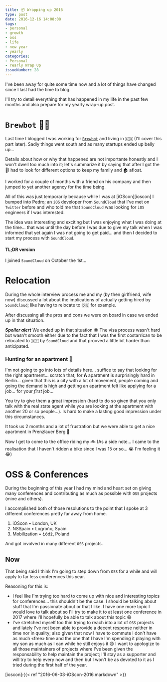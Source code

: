 ```yaml
---
title: 📦 Wrapping up 2016
type: post
date: 2016-12-16 14:08:08
tags:
- personal
- growth
- oss
- life
- new year
- yearly
categories:
- Personal
- Yearly Wrap Up
issueNumber: 28
---
```


I've been away for quite some time now and a lot of things have changed since I last had the time to blog.

I'll try to detail everything that has happened in my life in the past few months and also prepare for my yearly wrap-up post.

<!--more-->

# `Brewbot` 🍺🤖
Last time I blogged I was working for [`Brewbot`][brewbot] and living in 🇨🇷 (I'll cover this part later).
Sadly things went south and as many startups ended up belly up…

Details about how or why that happened are not importante honestly and I won't dwell too much into it; let's summarize it by saying that after I got the 👢I had to look for different options to keep my family and 🏠 afloat.

I worked for a couple of months with a friend on his company and then jumped to yet another agency for the time being.

All of this was just temporarily because while I was at [iOScon][ioscon] I bumped into Pedro; an `iOS` developer from `SoundCloud` that I've met on `Twitter` before and who told me that `SoundCloud` was looking for `iOS` engineers if I was interested.

The idea was interesting and exciting but I was enjoying what I was doing at the time… that was until the day before I was due to give my talk when I was informed that yet again I was not going to get paid… and then I decided to start my process with `SoundCloud`.

#### TL;DR version
I joined `SoundCloud` on October the 1st…

# Relocation
During the whole interview process me and my (by then girlfriend, wife now) discussed a lot about the implications of actually getting hired by `SoundCloud`; like having to relocate to 🇩🇪 for example.

After discussing all the pros and cons we were on board in case we ended up in that situation.

__*Spoiler alert*__
We ended up in that situation 😝
The visa process wasn't hard but wasn't smooth either due to the fact that I was the first costarrican to be relocated to 🇩🇪 by `SoundCloud` and that prooved a little bit harder than anticipated.

### Hunting for an apartment 🔫
I'm not going to go into lots of details here… suffice to say that looking for the right apartment… scratch that; for **A** apartment is surprisingly hard in Berlin… given that this is a city with a lot of movement, people coming and going the demand is high and getting an apartment felt like applying for a job… for your _first_ job…

You try to give them a great impression (hard to do so given that you only talk with the real state agent while you are looking at the apartment with another 20 or so people…).
Is hard to make a lasting good impression under this circumstances.

It took us 2 months and a lot of frustration but we were able to get a nice apartment in Prenzlauer Berg 🎉

Now I get to come to the office riding my 🚲 (As a side note… I came to the realisation that I haven't ridden a bike since I was 15 or so… 😭 I'm feeling it 😂)

# OSS & Conferences
During the beginning of this year I had my mind and heart set on giving many conferences and contributing as much as possible with `OSS` projects (mine and others).

I accomplished both of those resolutions to the point that I spoke at 3 different conferences pretty far away from home.

1. iOScon • London, UK
2. NSSpain • Logroño, Spain
3. Mobilization • Łódź, Poland

And got involved in many different `OSS` projects.

## Now
That being said I think I'm going to step down from `OSS` for a while and will apply to far less conferences this year.

Reasoning for this is:

* I feel like I'm trying too hard to come up with nice and interesting topics for conferences… this shouldn't be the case. I should be talking about stuff that I'm passionate about or that I like.
  I have one more topic I would love to talk about so I'll try to make it to at least one conference in 2017 where I'll hopefully be able to talk about this topic 😄
* I've stretched myself too thin trying to reach into a lot of `OSS` projects and lately I've not been able to provide a decent response neither in time nor in quality; also given that now I have to commute I don't have as much «free» time and the one that I have I'm spending it playing with my son as much as I can while he still enjoys it 😄
  I want to apologize to all those maintainers of projects where I've been given the responsability to help maintain the project; I'll stay as a supporter and will try to help every now and then but I won't be as devoted to it as I tried during the first half of the year.



<!--Markdown links references-->

[brewbot]:https://brewbot.io
[ioscon]:{{< ref "2016-06-03-iOScon-2016.markdown" >}}